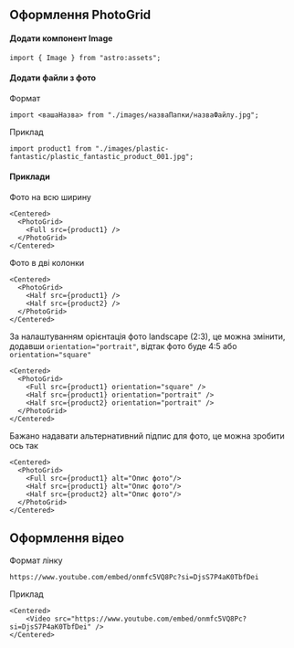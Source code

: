 ## Оформлення PhotoGrid

#### Додати компонент Image

```
import { Image } from "astro:assets";
```

#### Додати файли з фото

Формат

```
import <вашаНазва> from "./images/назваПапки/назваФайлу.jpg";
```

Приклад

```
import product1 from "./images/plastic-fantastic/plastic_fantastic_product_001.jpg";
```

#### Приклади

Фото на всю ширину

```
<Centered>
  <PhotoGrid>
    <Full src={product1} />
  </PhotoGrid>
</Centered>
```

Фото в дві колонки

```
<Centered>
  <PhotoGrid>
    <Half src={product1} />
    <Half src={product2} />
  </PhotoGrid>
</Centered>
```

За налаштуванням орієнтація фото landscape (2:3), це можна змінити, додавши `orientation="portrait"`, відтак фото буде 4:5 або `orientation="square"`

```
<Centered>
  <PhotoGrid>
    <Full src={product1} orientation="square" />
    <Half src={product1} orientation="portrait" />
    <Half src={product2} orientation="portrait" />
  </PhotoGrid>
</Centered>
```

Бажано надавати альтернативний підпис для фото, це можна зробити ось так

```
<Centered>
  <PhotoGrid>
    <Full src={product1} alt="Опис фото"/>
    <Half src={product1} alt="Опис фото"/>
    <Half src={product2} alt="Опис фото"/>
  </PhotoGrid>
</Centered>
```

## Оформлення відео

Формат лінку

```
https://www.youtube.com/embed/onmfc5VQ8Pc?si=DjsS7P4aK0TbfDei
```

Приклад

```
<Centered>
    <Video src="https://www.youtube.com/embed/onmfc5VQ8Pc?si=DjsS7P4aK0TbfDei" />
</Centered>
```
